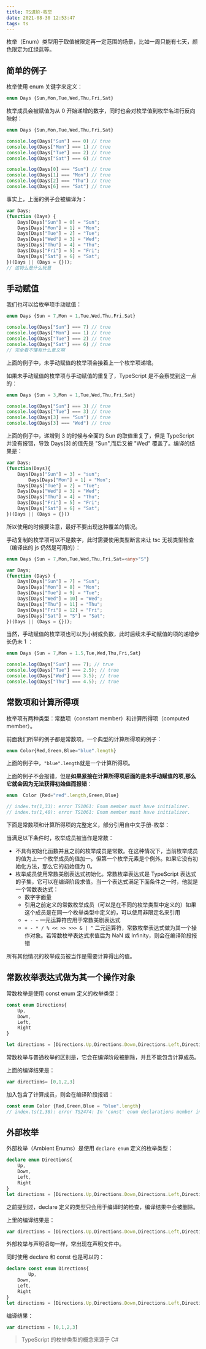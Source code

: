```yaml
---
title: TS进阶-枚举
date: 2021-08-30 12:53:47
tags: ts
---
```


枚举（Enum）类型用于取值被限定再一定范围的场景，比如一周只能有七天，颜色限定为红绿蓝等。
<!-- more -->
## 简单的例子

枚举使用 enum 关键字来定义：

```ts
enum Days {Sun,Mon,Tue,Wed,Thu,Fri,Sat}
```

枚举成员会被赋值为从 0 开始递增的数字，同时也会对枚举值到枚举名进行反向映射：

```ts
enum Days {Sun,Mon,Tue,Wed,Thu,Fri,Sat}

console.log(Days["Sun"] === 0) // true
console.log(Days["Mon"] === 1) // true
console.log(Days["Tue"] === 2) // true
console.log(Days["Sat"] === 6) // true

console.log(Days[0] === "Sun") // true
console.log(Days[1] === "Mon") // true
console.log(Days[2] === "Thu") // true
console.log(Days[6] === "Sat") // true
```

事实上，上面的例子会被编译为：

```js
var Days;
(function (Days) {
    Days[Days["Sun"] = 0] = "Sun";
    Days[Days["Mon"] = 1] = "Mon";
    Days[Days["Tue"] = 2] = "Tue";
    Days[Days["Wed"] = 3] = "Wed";
    Days[Days["Thu"] = 4] = "Thu";
    Days[Days["Fri"] = 5] = "Fri";
    Days[Days["Sat"] = 6] = "Sat";
})(Days || (Days = {}));
// 这特么是什么玩意
```

## 手动赋值

我们也可以给枚举项手动赋值：

```ts
enum Days {Sun = 7,Mon = 1,Tue,Wed,Thu,Fri,Sat}

console.log(Days["Sun"] === 7) // true
console.log(Days["Mon"] === 1) // true
console.log(Days["Tue"] === 2) // true
console.log(Days["Sat"] === 6) // true
// 完全看不懂有什么意义啊
```

上面的例子中，未手动赋值的枚举项会接着上一个枚举项递增。

如果未手动赋值的枚举项与手动赋值的重复了，TypeScript 是不会察觉到这一点的：

```ts
enum Days {Sun = 3,Mon = 1,Tue,Wed,Thu,Fri,Sat}

console.log(Days["Sun"] === 3) // true
console.log(Days["Tue"] === 3) // true
console.log(Days[3] === "Sun") // true
console.log(Days[3] === "Wed") // true
```

上面的例子中，递增到 3 的时候与全面的 Sun 的取值重复了，但是 TypeScript 并没有报错，导致 Days[3] 的值先是 "Sun",而后又被 "Wed" 覆盖了。编译的结果是：

```ts
var Days;
(function(Days){
	Days[Days["Sun"] = 3] = "sun";
		Days[Days["Mon"] = 1] = "Mon";
    Days[Days["Tue"] = 2] = "Tue";
    Days[Days["Wed"] = 3] = "Wed";
    Days[Days["Thu"] = 4] = "Thu";
    Days[Days["Fri"] = 5] = "Fri";
    Days[Days["Sat"] = 6] = "Sat";
})(Days || (Days = {}))
```

所以使用的时候要注意，最好不要出现这种覆盖的情况。

手动复制的枚举项可以不是数字，此时需要使用类型断言来让 tsc 无视类型检查（编译出的 js 仍然是可用的）：

```ts
enum Days {Sun = 7,Mon,Tue,Wed,Thu,Fri,Sat=<any>"S"}
```

```js
var Days;
(function (Days) {
    Days[Days["Sun"] = 7] = "Sun";
    Days[Days["Mon"] = 8] = "Mon";
    Days[Days["Tue"] = 9] = "Tue";
    Days[Days["Wed"] = 10] = "Wed";
    Days[Days["Thu"] = 11] = "Thu";
    Days[Days["Fri"] = 12] = "Fri";
    Days[Days["Sat"] = "S"] = "Sat";
})(Days || (Days = {}));
```

当然，手动赋值的枚举项也可以为小树或负数，此时后续未手动赋值的项的递增步长仍未 1 ：

```ts
enum Days {Sun = 7,Mon = 1.5,Tue,Wed,Thu,Fri,Sat}

console.log(Days["Sun"] === 7); // true
console.log(Days["Tue"] === 2.5); // true
console.log(Days["Wed"] === 3.5); // true
console.log(Days["Thu"] === 4.5); // true
```

## 常数项和计算所得项

枚举项有两种类型：常数项（constant member）和计算所得项（computed member）。

前面我们所举的例子都是常数项，一个典型的计算所得项的例子：

```ts
enum Color{Red,Green,Blue="blue".length}
```

上面的例子中，`"blue".length`就是一个计算所得项。

上面的例子不会报错，但是**如果紧接在计算所得项后面的是未手动赋值的项,那么它就会因为无法获得初始值而报错**：

```ts
enum  Color {Red="red".length,Green,Blue}

// index.ts(1,33): error TS1061: Enum member must have initializer.
// index.ts(1,40): error TS1061: Enum member must have initializer.
```

下面是常数项和计算所得项的完整定义，部分引用自中文手册-枚举：

当满足以下条件时，枚举成员被当作是常数：

- 不具有初始化函数并且之前的枚举成员是常数。在这种情况下，当前枚举成员的值为上一个枚举成员的值加一。但第一个枚举元素是个例外。如果它没有初始化方法，那么它的初始值为 0。
- 枚举成员使用常数美剧表达式初始化。常数枚举表达式是 TypeScript 表达式的子集，它可以在编译阶段求值。当一个表达式满足下面条件之一时，他就是一个常数表达式：
  - 数字字面量
  - 引用之前定义的常数枚举成员（可以是在不同的枚举类型中定义的）如果这个成员是在同一个枚举类型中定义的，可以使用非限定名来引用
  - `+ - ~` 一元运算符应用于常数美剧表达式
  - `+ - * / % << >> >>> & | ^` 二元运算符，常数枚举表达式做为其一个操作对象。若常数枚举表达式求值后为 NaN 或 Infinity，则会在编译阶段报错

所有其他情况的枚举成员被当作是需要计算得出的值。

## 常数枚举表达式做为其一个操作对象

常数枚举是使用 const enum 定义的枚举类型：

```ts
const enum Directions{
	Up,
	Down,
	Left,
	Right
}

let directions = [Directions.Up,Directions.Down,Directions.Left,Directions.Right]
```

常数枚举与普通枚举的区别是，它会在编译阶段被删除，并且不能包含计算成员。

上面的编译结果是：

```js
var directions= [0,1,2,3]
```

加入包含了计算成员，则会在编译阶段报错：

```ts
const enum Color {Red,Green,Blue = "blue".length}
// index.ts(1,38): error TS2474: In 'const' enum declarations member initializer must be constant expression.
```

## 外部枚举

外部枚举（Ambient Enums）是使用 `declare enum` 定义的枚举类型：

```ts
declare enum Directions{
	Up,
	Down,
	Left,
	Right
}
let directions = [Directions.Up,Directions.Down,Directions.Left,Directions.Right]
```

之前提到过，declare 定义的类型只会用于编译时的检查，编译结果中会被删除。

上里的编译结果是：

```js
var directions = [Directions.Up,Directions.Down,Directions.Left,Directions.Right]
```

外部枚举与声明语句一样，常出现在声明文件中。

同时使用 declare 和 const 也是可以的：

```ts
declare const enum Directions{
		Up,
	Down,
	Left,
	Right
}
let directions = [Directions.Up,Directions.Down,Directions.Left,Directions.Right]
```

编译结果：

```js
var directions = [0,1,2,3]
```

> TypeScript 的枚举类型的概念来源于 C#
